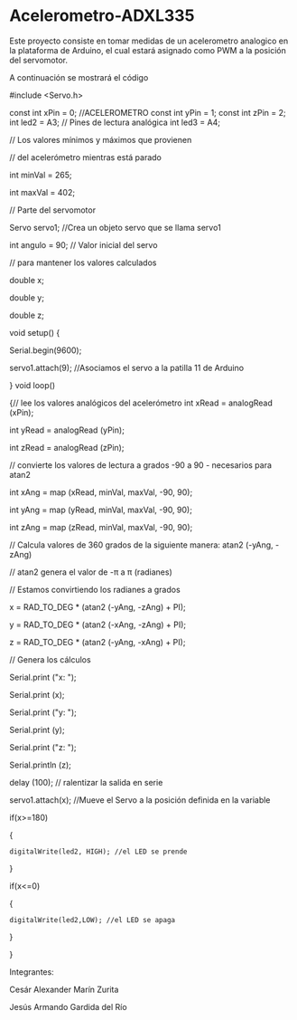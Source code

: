 # Acelerometro-ADXL335
Este proyecto consiste en tomar medidas de un acelerometro analogico en la plataforma de Arduino, el cual estará asignado como PWM a la posición del servomotor.

A continuación se mostrará el código


#include <Servo.h>

const int xPin = 0;   //ACELEROMETRO
const int yPin = 1;
const int zPin = 2;
int led2 = A3;        // Pines de lectura analógica
int led3 = A4;

// Los valores mínimos y máximos que provienen

// del acelerómetro mientras está parado

int minVal = 265;

int maxVal = 402;

// Parte del servomotor

Servo servo1;       //Crea un objeto servo que se llama servo1

int angulo = 90;    // Valor inicial del servo

// para mantener los valores calculados

double x;

double y;

double z;

void setup()
{

  Serial.begin(9600);
  
  servo1.attach(9); //Asociamos el servo a la patilla 11 de Arduino
  
}
void loop()

{// lee los valores analógicos del acelerómetro
int xRead = analogRead (xPin);

int yRead = analogRead (yPin);

int zRead = analogRead (zPin);

// convierte los valores de lectura a grados -90 a 90 - necesarios para atan2

int xAng = map (xRead, minVal, maxVal, -90, 90);

int yAng = map (yRead, minVal, maxVal, -90, 90);

int zAng = map (zRead, minVal, maxVal, -90, 90);

// Calcula valores de 360 ​​grados de la siguiente manera: atan2 (-yAng, -zAng)

// atan2 genera el valor de -π a π (radianes)

// Estamos convirtiendo los radianes a grados

x = RAD_TO_DEG * (atan2 (-yAng, -zAng) + PI);

y = RAD_TO_DEG * (atan2 (-xAng, -zAng) + PI);

z = RAD_TO_DEG * (atan2 (-yAng, -xAng) + PI);

// Genera los cálculos

Serial.print ("x: ");

Serial.print (x);

Serial.print ("y: ");

Serial.print (y);

Serial.print ("z: ");

Serial.println (z);

delay (100); // ralentizar la salida en serie

 servo1.attach(x); //Mueve el Servo a la posición definida en la variable    
 
  if(x>=180)
  
  { 
  
    digitalWrite(led2, HIGH); //el LED se prende
    
  }
  
  if(x<=0)
  
  { 
  
    digitalWrite(led2,LOW); //el LED se apaga
    
  }
  
}
 
 
 
 Integrantes:
 
 Cesár Alexander Marín Zurita
 
 Jesús Armando Gardida del Río
